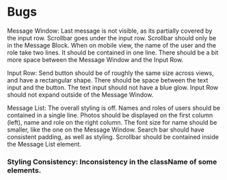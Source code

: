 # Bugs

Message Window:
Last message is not visible, as its partially covered by the input row.
Scrollbar goes under the input row. Scrollbar should only be in the Message Block.
When on mobile view, the name of the user and the role take two lines. It should be contained in one line.
There should be a bit more space between the Message Window and the Input Row.

Input Row:
Send button should be of roughly the same size across views, and have a rectangular shape.
There should be space between the text input and the button.
The text input should not have a blue glow.
Input Row should not expand outside of the Message Window.

Message List:
The overall styling is off.
Names and roles of users should be contained in a single line.
Photos should be displayed on the first column (left), name and role on the right column.
The font size for name should be smaller, like the one on the Message Window.
Search bar should have consistent padding, as well as styling.
Scrollbar should be contained inside the Message List element.

### Styling Consistency: Inconsistency in the className of some elements.
